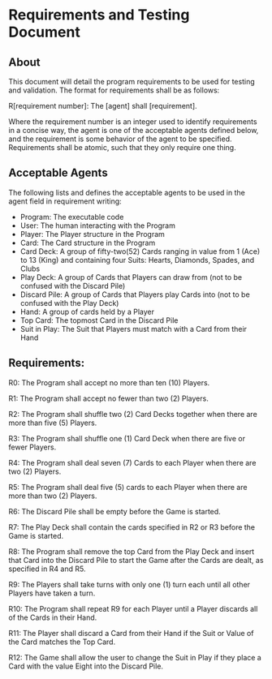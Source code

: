 # Requirements and Testing Document

## About

This document will detail the program requirements to be used for testing and validation. The format for requirements shall be as follows: 

R[requirement number]: The [agent] shall [requirement]. 

Where the requirement number is an integer used to identify requirements in a concise way, the agent is one of the acceptable agents defined below, and the requirement is some behavior of the agent to be specified. Requirements shall be atomic, such that they only require one thing.

## Acceptable Agents

The following lists and defines the acceptable agents to be used in the agent field in requirement writing: 
- Program: The executable code
- User: The human interacting with the Program
- Player: The Player structure in the Program
- Card: The Card structure in the Program
- Card Deck: A group of fifty-two(52) Cards ranging in value from 1 (Ace) to 13 (King) and containing four Suits: Hearts, Diamonds, Spades, and Clubs
- Play Deck: A group of Cards that Players can draw from (not to be confused with the Discard Pile)
- Discard Pile: A group of Cards that Players play Cards into (not to be confused with the Play Deck)
- Hand: A group of cards held by a Player
- Top Card: The topmost Card in the Discard Pile
- Suit in Play: The Suit that Players must match with a Card from their Hand

## Requirements: 
R0: The Program shall accept no more than ten (10) Players.

R1: The Program shall accept no fewer than two (2) Players.

R2: The Program shall shuffle two (2) Card Decks together when there are more than five (5) Players.

R3: The Program shall shuffle one (1) Card Deck when there are five or fewer Players.

R4: The Program shall deal seven (7) Cards to each Player when there are two (2) Players.

R5: The Program shall deal five (5) cards to each Player when there are more than two (2) Players.

R6: The Discard Pile shall be empty before the Game is started.

R7: The Play Deck shall contain the cards specified in R2 or R3 before the Game is started.

R8: The Program shall remove the top Card from the Play Deck and insert that Card into the Discard Pile to start the Game after the Cards are dealt, as specified in R4 and R5.

R9: The Players shall take turns with only one (1) turn each until all other Players have taken a turn.

R10: The Program shall repeat R9 for each Player until a Player discards all of the Cards in their Hand.

R11: The Player shall discard a Card from their Hand if the Suit or Value of the Card matches the Top Card. 

R12: The Game shall allow the user to change the Suit in Play if they place a Card with the value Eight into the Discard Pile.

